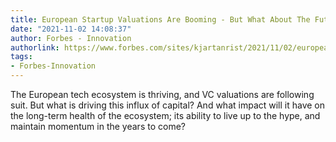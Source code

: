 ```yaml
---
title: European Startup Valuations Are Booming - But What About The Future  Pipeline?
date: "2021-11-02 14:08:37"
author: Forbes - Innovation
authorlink: https://www.forbes.com/sites/kjartanrist/2021/11/02/european-startup-valuations-are-boomingbut-what-about-the-future--pipeline/
tags:
- Forbes-Innovation
---
```

The European tech ecosystem is thriving, and VC valuations are following suit. But what is driving this influx of capital? And what impact will it have on the long-term health of the ecosystem; its ability to live up to the hype, and maintain momentum in the years to come?